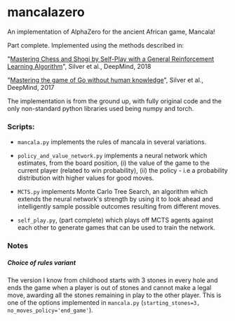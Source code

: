 # mancalazero
An implementation of AlphaZero for the ancient African game, Mancala!

Part complete. Implemented using the methods described in: 

"[Mastering Chess and Shogi by Self-Play with a General Reinforcement Learning Algorithm](https://science.sciencemag.org/content/362/6419/1140.full?ijkey=XGd77kI6W4rSc&keytype=ref&siteid=sci)", Silver et al., DeepMind, 2018

"[Mastering the game of Go without human knowledge](https://www.nature.com/articles/nature24270)", Silver et al., DeepMind, 2017

The implementation is from the ground up, with fully original code and the only non-standard python libraries used being numpy and torch.

### Scripts:

* ```mancala.py``` implements the rules of mancala in several variations.

* ```policy_and_value_network.py``` implements a neural network which estimates, from the board position, (i) the value of the game to the current player (related to win probability), (ii) the policy - i.e a probability distribution with higher values for good moves. 

* ```MCTS.py``` implements Monte Carlo Tree Search, an algorithm which extends the neural network's strength by using it to look ahead and intelligently sample possible outcomes resulting from different moves. 

* ```self_play.py```, (part complete) which plays off MCTS agents against each other to generate games that can be used to train the network. 


### Notes

##### Choice of rules variant
The version I know from childhood starts with 3 stones in every hole and ends the game when a player is out of stones and cannot make a legal move, awarding all the stones remaining in play to the other player. This is one of the options implemented in `mancala.py` (`starting_stones=3, no_moves_policy='end_game'`). 

<!-- However, upon running 10,000 games between random agents, I found this variant appears to have a strong first mover advantage. I would prefer to develop an agent to play a relatively balanced version of the game, so I experimented with variants  -->

